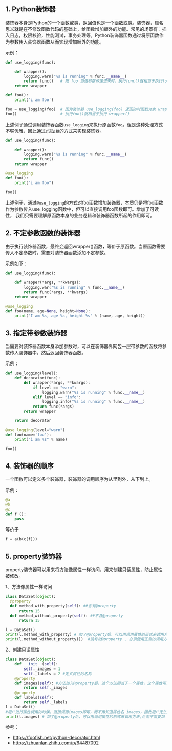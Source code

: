 ## 1. Python装饰器

装饰器本身是Python的一个函数或类，返回值也是一个函数或类。装饰器，顾名思义就是在不修改函数代码的基础上，给函数增加额外的功能。常见的场景有：插入日志，权限校验，性能测试，事务处理等。Python装饰器函数通过将原函数作为参数传入装饰器函数从而实现增加额外的功能。

示例：

```python
def use_logging(func):

    def wrapper():
        logging.warn("%s is running" % func.__name__)
        return func()   # 把 foo 当做参数传递进来时，执行func()就相当于执行foo()
    return wrapper

def foo():
    print('i am foo')

foo = use_logging(foo)  # 因为装饰器 use_logging(foo) 返回的时函数对象 wrapper，这条语句相当于  foo = wrapper
foo()                   # 执行foo()就相当于执行 wrapper()
```

上述例子通过调用装饰器函数`use_logging`来执行原函数`foo`。但是这种处理方式不够优雅，因此通过`@语法糖`的方式来实现装饰器。

```python
def use_logging(func):

    def wrapper():
        logging.warn("%s is running" % func.__name__)
        return func()
    return wrapper

@use_logging
def foo():
    print("i am foo")

foo()
```

上述例子，通过`@use_logging`的方式对foo函数增加装饰器，本质仍是将foo函数作为参数传入use_logging函数中，但可以直接调用foo函数即可。增加了可读性， 我们只需要理解原函数本身的业务逻辑和装饰器函数所起的作用即可。

## 2. 不定参数函数的装饰器

由于执行装饰器函数，最终会返回wrapper()函数，等价于原函数。当原函数需要传入不定参数时，需要对装饰器函数添加不定参数。

示例如下：

```python
def use_logging(func):

    def wrapper(*args, **kwargs):
        logging.war("%s is running" % func.__name__)
        return func(*args, **kwargs)
    return wrapper

@use_logging
def foo(name, age=None, height=None):
    print("I am %s, age %s, height %s" % (name, age, height))
```

## 3. 指定带参数装饰器

当需要对装饰器函数本身添加参数时，可以在装饰器外网包一层带参数的函数将参数传入装饰器中，然后返回装饰器函数。

示例：

```python
def use_logging(level):
    def decorator(func):
        def wrapper(*args, **kwargs):
            if level == "warn":
                logging.warn("%s is running" % func.__name__)
            elif level == "info":
                logging.info("%s is running" % func.__name__)
            return func(*args)
        return wrapper

    return decorator

@use_logging(level="warn")
def foo(name='foo'):
    print("i am %s" % name)

foo()
```

## 4. 装饰器的顺序

一个函数可以定义多个装饰器，装饰器的调用顺序为从里到外，从下到上。

示例：

```python
@a
@b
@c
def f ():
    pass
```

等价于

```python
f = a(b(c(f)))
```

## 5. property装饰器

property装饰器可以用来将方法像属性一样访问，用来创建只读属性，防止属性被修改。

1、方法像属性一样访问

```python
class DataSet(object):
  @property
  def method_with_property(self): ##含有@property
      return 15
  def method_without_property(self): ##不含@property
      return 15

l = DataSet()
print(l.method_with_property) # 加了@property后，可以用调用属性的形式来调用方法,后面不需要加（）。
print(l.method_without_property())  #没有加@property , 必须使用正常的调用方法的形式，即在后面加()
```

2、创建只读属性

```python
class DataSet(object):
    def __init__(self):
        self._images = 1
        self._labels = 2 #定义属性的名称
    @property
    def images(self): #方法加入@property后，这个方法相当于一个属性，这个属性可以让用户进行使用，而且用户有没办法随意修改。
        return self._images 
    @property
    def labels(self):
        return self._labels
l = DataSet()
#用户进行属性调用的时候，直接调用images即可，而不用知道属性名_images，因此用户无法更改属性，从而保护了类的属性。
print(l.images) # 加了@property后，可以用调用属性的形式来调用方法,后面不需要加（）。
```



参考：

- https://foofish.net/python-decorator.html
- https://zhuanlan.zhihu.com/p/64487092
